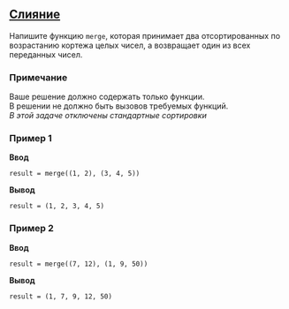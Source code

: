 ## [Слияние](../../../solutions/4.1/41_j.py)

Напишите функцию `merge`, которая принимает два отсортированных по возрастанию кортежа целых чисел, а возвращает один из всех переданных чисел.

### Примечание

Ваше решение должно содержать только функции.\
В решении не должно быть вызовов требуемых функций.\
_В этой задаче отключены стандартные сортировки_

### Пример 1

**Ввод**
```plaintext
result = merge((1, 2), (3, 4, 5))
```

**Вывод**
```plaintext
result = (1, 2, 3, 4, 5)
```

### Пример 2

**Ввод**
```plaintext
result = merge((7, 12), (1, 9, 50))
```

**Вывод**
```plaintext
result = (1, 7, 9, 12, 50)
```